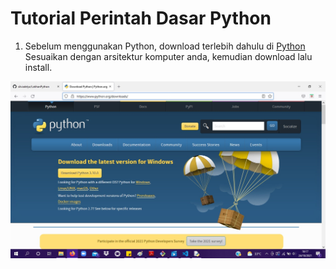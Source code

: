 # Tutorial Perintah Dasar Python


1. Sebelum menggunakan Python, download terlebih dahulu di <a href="https://www.python.org/downloads/">Python</a> Sesuaikan dengan arsitektur komputer anda, kemudian download lalu install.

![Gambar 1](screenshot/gambar.jpg)